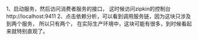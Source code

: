 1、启动服务，然后访问消费者服务的接口，
这时候访问zipkin的控制台http://localhost:9411
2、点击依赖分析，可以看到调用服务链，因为这块只涉及到两个服务，
所以只有两个，
在实际生产环境中，这块可能有很多，到时候看起来就特别直观了。